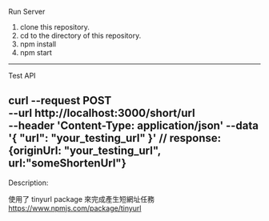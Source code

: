 Run Server

1. clone this repository.
2. cd to the directory of this repository.
3. npm install
4. npm start

---------------------------------------------------------
Test API

curl --request POST \
     --url http://localhost:3000/short/url \
     --header 'Content-Type: application/json'
     --data '{
         "url": "your_testing_url"
       }'
// response:{originUrl: "your_testing_url", url:"someShortenUrl"}
---------------------------------------------------------
Description:

使用了 tinyurl package 來完成產生短網址任務
https://www.npmjs.com/package/tinyurl
